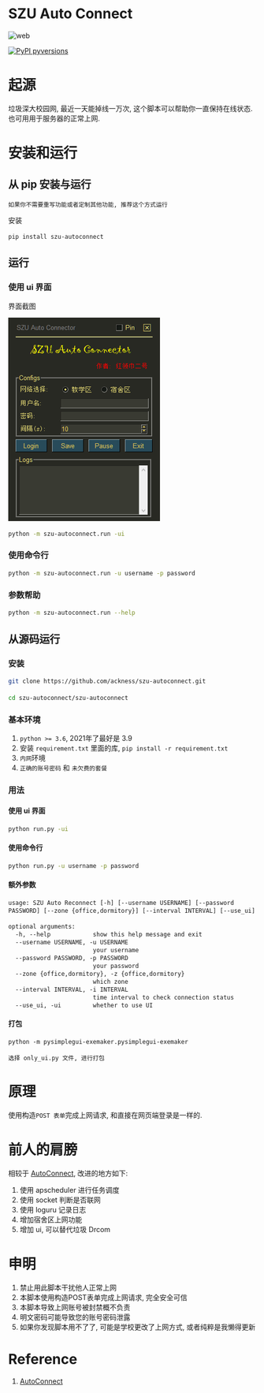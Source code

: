 # SZU Auto Connect

![web](https://img.shields.io/badge/SZU--AutoConnect-v1.0.0-green)

[![PyPI pyversions](https://img.shields.io/pypi/pyversions/szu-autoconnect)](https://pypi.python.org/pypi/szu-autoconnect/)

# 起源

垃圾深大校园网, 最近一天能掉线一万次, 这个脚本可以帮助你一直保持在线状态. 也可用用于服务器的正常上网.

# 安装和运行

## 从 pip 安装与运行 

`如果你不需要重写功能或者定制其他功能, 推荐这个方式运行`

安装

`pip install szu-autoconnect`

## 运行

### 使用 ui 界面

界面截图

![](_assets/ui.png)

```bash
python -m szu-autoconnect.run -ui
```

### 使用命令行

```bash
python -m szu-autoconnect.run -u username -p password
```

### 参数帮助

```bash
python -m szu-autoconnect.run --help
```

## 从源码运行

### 安装

```bash
git clone https://github.com/ackness/szu-autoconnect.git

cd szu-autoconnect/szu-autoconnect
```

### 基本环境
1. `python >= 3.6`, 2021年了最好是 3.9 
2. 安装 `requirement.txt` 里面的库, `pip install -r requirement.txt`
3. `内网`环境
4. `正确的账号密码` 和 `未欠费的套餐`

### 用法

#### 使用 ui 界面

```bash
python run.py -ui
```

#### 使用命令行

```bash
python run.py -u username -p password
```

#### 额外参数

```
usage: SZU Auto Reconnect [-h] [--username USERNAME] [--password PASSWORD] [--zone {office,dormitory}] [--interval INTERVAL] [--use_ui]

optional arguments:
  -h, --help            show this help message and exit
  --username USERNAME, -u USERNAME
                        your username
  --password PASSWORD, -p PASSWORD
                        your password
  --zone {office,dormitory}, -z {office,dormitory}
                        which zone
  --interval INTERVAL, -i INTERVAL
                        time interval to check connection status
  --use_ui, -ui         whether to use UI

```

#### 打包

```
python -m pysimplegui-exemaker.pysimplegui-exemaker

选择 only_ui.py 文件, 进行打包
```

# 原理

使用构造`POST 表单`完成上网请求, 和直接在网页端登录是一样的.


# 前人的肩膀

相较于 [AutoConnect](https://github.com/LinusWu/AutoConnect), 改进的地方如下:

1. 使用 apscheduler 进行任务调度
2. 使用 socket 判断是否联网
3. 使用 loguru 记录日志
4. 增加宿舍区上网功能
5. 增加 ui, 可以替代垃圾 Drcom


# 申明

1. 禁止用此脚本干扰他人正常上网
2. 本脚本使用构造POST表单完成上网请求, 完全安全可信
3. 本脚本导致上网账号被封禁概不负责 
4. 明文密码可能导致您的账号密码泄露
5. 如果你发现脚本用不了了, 可能是学校更改了上网方式, 或者纯粹是我懒得更新

# Reference

1. [AutoConnect](https://github.com/LinusWu/AutoConnect)
